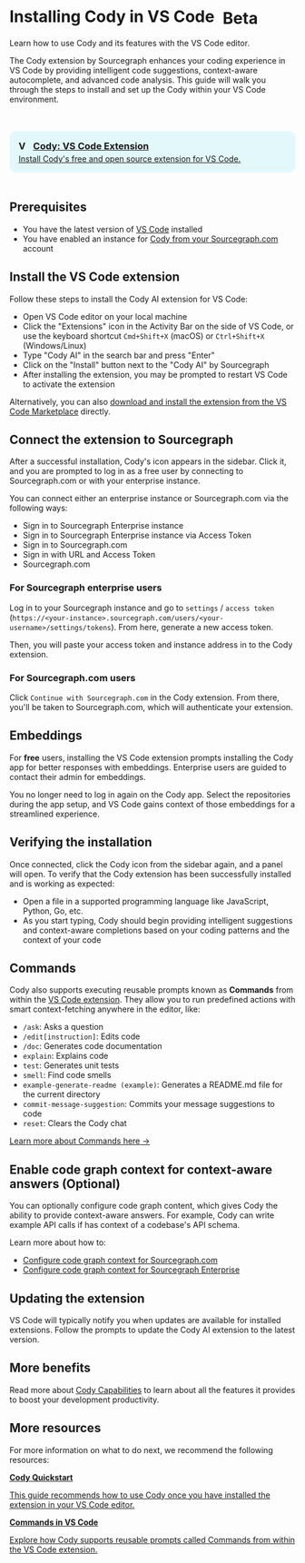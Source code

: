 <style>

  .markdown-body .cards {
  display: flex;
  align-items: stretch;
}

.markdown-body .cards .card {
  flex: 1;
  margin: 0.5em;
  color: var(--text-color);
  border-radius: 4px;
  border: 1px solid var(--sidebar-nav-active-bg);
  padding: 1.5rem;
  padding-top: 1.25rem;
}

.markdown-body .cards .card:hover {
  color: var(--link-color);
}

.markdown-body .cards .card span {
  color: var(--link-color);
  font-weight: bold;
}

.limg {
  list-style: none;
  margin: 3rem 0 !important;
  padding: 0 !important;
}
.limg li {
  margin-bottom: 1rem;
  padding: 0 !important;
}

.limg li:last {
  margin-bottom: 0;
}

.limg a {
    display: flex;
    flex-direction: column;
    transition-property: all;
   transition-timing-function: cubic-bezier(0.4, 0, 0.2, 1);
     transition-duration: 350ms;
     border-radius: 0.75rem;
  padding-top: 1rem;
  padding-bottom: 1rem;

}

.limg a {
  padding-left: 1rem;
  padding-right: 1rem;
  background: rgb(113 220 232 / 19%);
}

.limg p {
  margin: 0rem;
}
.limg a img {
  width: 1rem;
}

.limg h3 {
  display:flex;
  gap: 0.6rem;
  margin-top: 0;
  margin-bottom: .25rem

}

</style>

# Installing Cody in VS Code <span class="badge badge-experimental" style="margin-left: 0.5rem; vertical-align:middle;">Beta</span>

<p class="subtitle">Learn how to use Cody and its features with the VS Code editor.</p>

The Cody extension by Sourcegraph enhances your coding experience in VS Code by providing intelligent code suggestions, context-aware autocomplete, and advanced code analysis. This guide will walk you through the steps to install and set up the Cody within your VS Code environment.

<ul class="limg">
  <li>
    <a class="card text-left" target="_blank" href="https://marketplace.visualstudio.com/items?itemName=sourcegraph.cody-ai">
    <h3><img alt="VS Code" src="https://storage.googleapis.com/sourcegraph-assets/docs/images/cody/vscode.svg"/> Cody: VS Code Extension</h3>
    <p>Install Cody's free and open source extension for VS Code.</p>
    </a>
  </li>
</ul>

## Prerequisites

- You have the latest version of [VS Code](https://code.visualstudio.com/) installed
- You have enabled an instance for [Cody from your Sourcegraph.com](cody-with-sourcegraph.md) account

## Install the VS Code extension

Follow these steps to install the Cody AI extension for VS Code:

- Open VS Code editor on your local machine
- Click the "Extensions" icon in the Activity Bar on the side of VS Code, or use the keyboard shortcut `Cmd+Shift+X` (macOS) or `Ctrl+Shift+X` (Windows/Linux)
- Type "Cody AI" in the search bar and press "Enter"
- Click on the "Install" button next to the "Cody AI" by Sourcegraph
- After installing the extension, you may be prompted to restart VS Code to activate the extension

Alternatively, you can also [download and install the extension from the VS Code Marketplace][cody-vscode-marketplace] directly.

## Connect the extension to Sourcegraph

After a successful installation, Cody's icon appears in the sidebar. Click it, and you are prompted to log in as a free user by connecting to Sourcegraph.com or with your enterprise instance.

You can connect either an enterprise instance or Sourcegraph.com via the following ways:

- Sign in to Sourcegraph Enterprise instance
- Sign in to Sourcegraph Enterprise instance via Access Token
- Sign in to Sourcegraph.com
- Sign in with URL and Access Token
- Sourcegraph.com

### For Sourcegraph enterprise users

Log in to your Sourcegraph instance and go to `settings` / `access token` (`https://<your-instance>.sourcegraph.com/users/<your-username>/settings/tokens`). From here, generate a new access token.

Then, you will paste your access token and instance address in to the Cody extension.

### For Sourcegraph.com users

Click `Continue with Sourcegraph.com` in the Cody extension. From there, you'll be taken to Sourcegraph.com, which will authenticate your extension.

## Embeddings

For **free** users, installing the VS Code extension prompts installing the Cody app for better responses with embeddings. Enterprise users are guided to contact their admin for embeddings.

You no longer need to log in again on the Cody app. Select the repositories during the app setup, and VS Code gains context of those embeddings for a streamlined experience.

## Verifying the installation

Once connected, click the Cody icon from the sidebar again, and a panel will open. To verify that the Cody extension has been successfully installed and is working as expected:

- Open a file in a supported programming language like JavaScript, Python, Go, etc.
- As you start typing, Cody should begin providing intelligent suggestions and context-aware completions based on your coding patterns and the context of your code

## Commands

Cody also supports executing reusable prompts known as **Commands** from within the [VS Code extension](https://marketplace.visualstudio.com/items?itemName=sourcegraph.cody-ai). They allow you to run predefined actions with smart context-fetching anywhere in the editor, like:

- `/ask`: Asks a question
- `/edit[instruction]`: Edits code
- `/doc`: Generates code documentation
- `explain`: Explains code
- `test`: Generates unit tests
- `smell`: Find code smells
- `example-generate-readme (example)`: Generates a README.md file for the current directory
- `commit-message-suggestion`: Commits your message suggestions to code
- `reset`: Clears the Cody chat

[Learn more about Commands here →](./../capabilities.md#commands)

## Enable code graph context for context-aware answers (Optional)

You can optionally configure code graph content, which gives Cody the ability to provide context-aware answers. For example, Cody can write example API calls if has context of a codebase's API schema.

Learn more about how to:

- [Configure code graph context for Sourcegraph.com][cody-with-sourcegraph-config-graph]
- [Configure code graph context for Sourcegraph Enterprise][enable-cody-enterprise-config-graph]

## Updating the extension

VS Code will typically notify you when updates are available for installed extensions. Follow the prompts to update the Cody AI extension to the latest version.

## More benefits

Read more about [Cody Capabilities](./../capabilities.md) to learn about all the features it provides to boost your development productivity.

## More resources

For more information on what to do next, we recommend the following resources:

<div class="cards">
  <a class="card text-left" href="./../quickstart"><b>Cody Quickstart</b><p>This guide recommends how to use Cody once you have installed the extension in your VS Code editor.</p></a>
  <a class="card text-left" href="https://docs.sourcegraph.com/cody/capabilities#commands"><b>Commands in VS Code</b><p>Explore how Cody supports reusable prompts called Commands from within the VS Code extension.</p></a>
</div>

[cody-with-sourcegraph]: cody-with-sourcegraph.md
[cody-with-sourcegraph-config-graph]: cody-with-sourcegraph.md#configure-code-graph-context-for-code-aware-answers
[enable-cody-enterprise]: enable-cody-enterprise.md
[enable-cody-enterprise-config-graph]: enable-cody-enterprise.md#enabling-codebase-aware-answers
[cody-vscode-marketplace]: https://marketplace.visualstudio.com/items?itemName=sourcegraph.cody-ai
